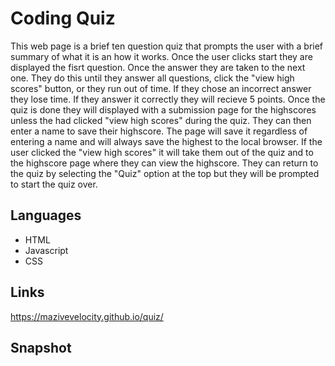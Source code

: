 # Coding Quiz

This web page is a brief ten question quiz that prompts the user
with a brief summary of what it is an how it works. Once the user clicks
start they are displayed the fisrt question. Once the answer they are taken to the
next one. They do this until they answer all questions, click the "view high scores"
button, or they run out of time. If they chose an incorrect answer they lose time.
If they answer it correctly they will recieve 5 points. Once the quiz is done
they will displayed with a submission page for the highscores unless the 
had clicked "view high scores" during the quiz. They can then enter a name
to save their highscore. The page will save it regardless of entering a name
and will always save the highest to the local browser. If the user clicked the 
"view high scores" it will take them out of the quiz and to the highscore page where
they can view the highscore. They can return to the quiz by selecting the "Quiz" 
option at the top but they will be prompted to start the quiz over.

## Languages

* HTML
* Javascript
* CSS

## Links 

https://mazivevelocity.github.io/quiz/

## Snapshot

